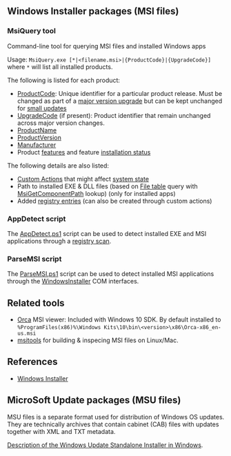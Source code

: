 ## Windows Installer packages (MSI files)

### MsiQuery tool
Command-line tool for querying MSI files and installed Windows apps

Usage: `MsiQuery.exe [*|<filename.msi>|{ProductCode}|{UpgradeCode}]` where `*` will list all installed products.

The following is listed for each product:
* [ProductCode](https://docs.microsoft.com/en-us/windows/win32/msi/productcode): Unique identifier for a particular product release. Must be changed as part of a [major version upgrade](https://learn.microsoft.com/en-us/windows/win32/msi/major-upgrades) but can be kept unchanged for [small updates](https://learn.microsoft.com/en-us/windows/win32/msi/small-updates)
* [UpgradeCode](https://docs.microsoft.com/en-us/windows/win32/msi/using-an-upgradecode) (if present): Product identifier that remain unchanged across major version changes.
* [ProductName](https://docs.microsoft.com/en-us/windows/win32/msi/productname)
* [ProductVersion](https://docs.microsoft.com/en-us/windows/win32/msi/productversion)
* [Manufacturer](https://docs.microsoft.com/en-us/windows/win32/msi/manufacturer)
* Product [features](https://learn.microsoft.com/en-us/windows/win32/msi/windows-installer-features) and feature [installation status](https://learn.microsoft.com/en-us/windows/win32/msi/feature-table)

The following details are also listed:
* [Custom Actions](https://docs.microsoft.com/en-us/windows/win32/msi/custom-actions) that might affect [system state](https://docs.microsoft.com/en-us/windows/win32/msi/changing-the-system-state-using-a-custom-action)
* Path to installed EXE & DLL files (based on [File table](https://docs.microsoft.com/en-us/windows/win32/msi/file-table) query with [MsiGetComponentPath](https://docs.microsoft.com/en-us/windows/win32/api/msi/nf-msi-msigetcomponentpathw) lookup) (only for installed apps)
* Added [registry entries](https://docs.microsoft.com/en-us/windows/win32/msi/registry-table) (can also be created through custom actions)

### AppDetect script
The [AppDetect.ps1](./AppDetect.ps1) script can be used to detect installed EXE and MSI applications through a [registry scan](https://learn.microsoft.com/en-us/windows/win32/msi/uninstall-registry-key).

### ParseMSI script
The [ParseMSI.ps1](./ParseMSI.ps1) script can be used to detect installed MSI applications through the [WindowsInstaller](https://learn.microsoft.com/en-us/windows/win32/msi/installer-object) COM interfaces.

## Related tools
* [Orca](https://docs.microsoft.com/en-us/windows/win32/msi/orca-exe) MSI viewer: Included with Windows 10 SDK. By default installed to `%ProgramFiles(x86)%\Windows Kits\10\bin\<version>\x86\Orca-x86_en-us.msi`
* [msitools](https://gitlab.gnome.org/GNOME/msitools) for building & inspecing MSI files on Linux/Mac.

## References
* [Windows Installer](https://docs.microsoft.com/en-us/windows/win32/msi/windows-installer-portal)

## MicroSoft Update packages (MSU files)
MSU files is a separate format used for distribution of Windows OS updates. They are technically archives that contain cabinet (CAB) files with updates together with XML and TXT metadata.

[Description of the Windows Update Standalone Installer in Windows](https://support.microsoft.com/en-us/topic/description-of-the-windows-update-standalone-installer-in-windows-799ba3df-ec7e-b05e-ee13-1cdae8f23b19).
